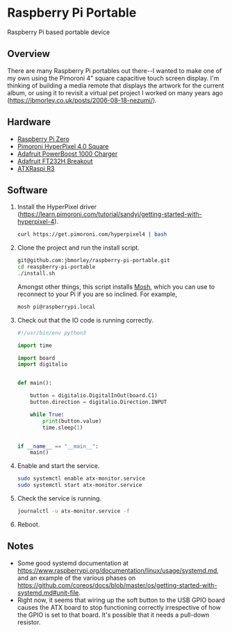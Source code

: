 # Raspberry Pi Portable

Raspberry Pi based portable device

## Overview

There are many Raspberry Pi portables out there--I wanted to make one of my own using the Pimoroni 4" square capacitive touch screen display. I'm thinking of building a media remote that displays the artwork for the current album, or using it to revisit a virtual pet project I worked on many years ago (https://jbmorley.co.uk/posts/2006-08-18-nezumi/).

## Hardware

- [Raspberry Pi Zero](https://www.raspberrypi.org/products/raspberry-pi-zero/)
- [Pimoroni HyperPixel 4.0 Square](https://shop.pimoroni.com/products/hyperpixel-4-square?variant=30138251444307)
- [Adafruit PowerBoost 1000 Charger](https://www.adafruit.com/product/2465)
- [Adafruit FT232H Breakout](https://www.adafruit.com/product/2264)
- [ATXRaspi R3](https://lowpowerlab.com/shop/product/91)

## Software
   
1. Install the HyperPixel driver (https://learn.pimoroni.com/tutorial/sandyj/getting-started-with-hyperpixel-4).

   ```bash
   curl https://get.pimoroni.com/hyperpixel4 | bash
   ```
   
2. Clone the project and run the install script.

   ```bash
   git@github.com:jbmorley/raspberry-pi-portable.git
   cd reaspberry-pi-portable
   ./install.sh
   ```
   
   Amongst other things, this script installs [Mosh](https://mosh.org/), which you can use to reconnect to your Pi if you are so inclined. For example,
   
   ```bash
   mosh pi@raspberrypi.local
   ```
      
3. Check out that the IO code is running correctly.

   ```python
   #!/usr/bin/env python3

   import time

   import board
   import digitalio


   def main():

       button = digitalio.DigitalInOut(board.C1)
       button.direction = digitalio.Direction.INPUT

       while True:
           print(button.value)
           time.sleep(1)


   if __name__ == "__main__":
       main()
   ```
   
4. Enable and start the service.

   ```bash
   sudo systemctl enable atx-monitor.service
   sudo systemctl start atx-monitor.service
   ```
   
5. Check the service is running.

   ```bash
   journalctl -u atx-monitor.service -f
   ```

6. Reboot.

## Notes

- Some good systemd documentation at https://www.raspberrypi.org/documentation/linux/usage/systemd.md, and an example of the various phases on https://github.com/coreos/docs/blob/master/os/getting-started-with-systemd.md#unit-file.
- Right now, it seems that wiring up the soft button to the USB GPIO board causes the ATX board to stop functioning correctly irrespective of how the GPIO is set to that board. It's possible that it needs a pull-down resistor.

